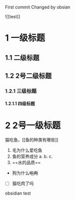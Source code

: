 First commit
Changed by obsian

![[test]]


# 1 一级标题

## 1.1 二级标题

## 1.2 2号二级标题

### 1.2.1 三级标题

#### 1.2.1.1 四级标题

# 2 2号一级标题


猫吃鱼，[[鱼的种类有哪些]]

1. 毛为什么爱吃鱼
2. 鱼的营养成分
	a.
	b.
	c.
3. ==水的品质==

- 狗为什么~~吃肉~~


- [ ] 猫吃肉了吗

obsidian test









